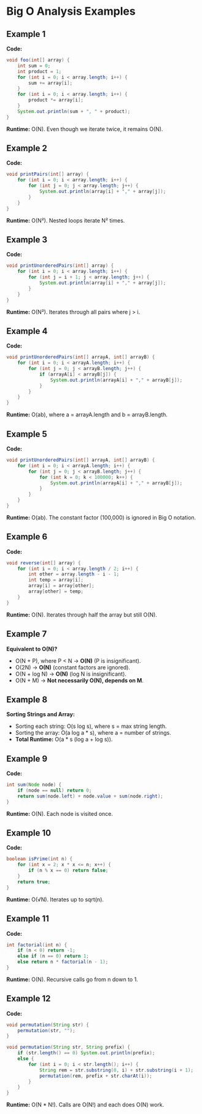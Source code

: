 # Big O Analysis Examples

## Example 1
**Code:**
```java
void foo(int[] array) {
    int sum = 0;
    int product = 1;
    for (int i = 0; i < array.length; i++) {
        sum += array[i];
    }
    for (int i = 0; i < array.length; i++) {
        product *= array[i];
    }
    System.out.println(sum + ", " + product);
}
```
**Runtime:** O(N). Even though we iterate twice, it remains O(N).

## Example 2
**Code:**
```java
void printPairs(int[] array) {
    for (int i = 0; i < array.length; i++) {
        for (int j = 0; j < array.length; j++) {
            System.out.println(array[i] + "," + array[j]);
        }
    }
}
```
**Runtime:** O(N²). Nested loops iterate N² times.

## Example 3
**Code:**
```java
void printUnorderedPairs(int[] array) {
    for (int i = 0; i < array.length; i++) {
        for (int j = i + 1; j < array.length; j++) {
            System.out.println(array[i] + "," + array[j]);
        }
    }
}
```
**Runtime:** O(N²). Iterates through all pairs where j > i.

## Example 4
**Code:**
```java
void printUnorderedPairs(int[] arrayA, int[] arrayB) {
    for (int i = 0; i < arrayA.length; i++) {
        for (int j = 0; j < arrayB.length; j++) {
            if (arrayA[i] < arrayB[j]) {
                System.out.println(arrayA[i] + "," + arrayB[j]);
            }
        }
    }
}
```
**Runtime:** O(ab), where a = arrayA.length and b = arrayB.length.

## Example 5
**Code:**
```java
void printUnorderedPairs(int[] arrayA, int[] arrayB) {
    for (int i = 0; i < arrayA.length; i++) {
        for (int j = 0; j < arrayB.length; j++) {
            for (int k = 0; k < 100000; k++) {
                System.out.println(arrayA[i] + "," + arrayB[j]);
            }
        }
    }
}
```
**Runtime:** O(ab). The constant factor (100,000) is ignored in Big O notation.

## Example 6
**Code:**
```java
void reverse(int[] array) {
    for (int i = 0; i < array.length / 2; i++) {
        int other = array.length - i - 1;
        int temp = array[i];
        array[i] = array[other];
        array[other] = temp;
    }
}
```
**Runtime:** O(N). Iterates through half the array but still O(N).

## Example 7
**Equivalent to O(N)?**
- O(N + P), where P < N → **O(N)** (P is insignificant).
- O(2N) → **O(N)** (constant factors are ignored).
- O(N + log N) → **O(N)** (log N is insignificant).
- O(N + M) → **Not necessarily O(N), depends on M**.

## Example 8
**Sorting Strings and Array:**
- Sorting each string: O(s log s), where s = max string length.
- Sorting the array: O(a log a * s), where a = number of strings.
- **Total Runtime:** O(a * s (log a + log s)).

## Example 9
**Code:**
```java
int sum(Node node) {
    if (node == null) return 0;
    return sum(node.left) + node.value + sum(node.right);
}
```
**Runtime:** O(N). Each node is visited once.

## Example 10
**Code:**
```java
boolean isPrime(int n) {
    for (int x = 2; x * x <= n; x++) {
        if (n % x == 0) return false;
    }
    return true;
}
```
**Runtime:** O(√N). Iterates up to sqrt(n).

## Example 11
**Code:**
```java
int factorial(int n) {
    if (n < 0) return -1;
    else if (n == 0) return 1;
    else return n * factorial(n - 1);
}
```
**Runtime:** O(N). Recursive calls go from n down to 1.

## Example 12
**Code:**
```java
void permutation(String str) {
    permutation(str, "");
}

void permutation(String str, String prefix) {
    if (str.length() == 0) System.out.println(prefix);
    else {
        for (int i = 0; i < str.length(); i++) {
            String rem = str.substring(0, i) + str.substring(i + 1);
            permutation(rem, prefix + str.charAt(i));
        }
    }
}
```
**Runtime:** O(N * N!). Calls are O(N!) and each does O(N) work.

